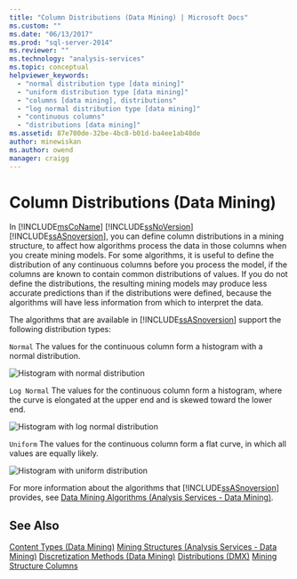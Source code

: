 ```yaml
---
title: "Column Distributions (Data Mining) | Microsoft Docs"
ms.custom: ""
ms.date: "06/13/2017"
ms.prod: "sql-server-2014"
ms.reviewer: ""
ms.technology: "analysis-services"
ms.topic: conceptual
helpviewer_keywords: 
  - "normal distribution type [data mining]"
  - "uniform distribution type [data mining]"
  - "columns [data mining], distributions"
  - "log normal distribution type [data mining]"
  - "continuous columns"
  - "distributions [data mining]"
ms.assetid: 87e700de-32be-4bc8-b01d-ba4ee1ab48de
author: minewiskan
ms.author: owend
manager: craigg
---
```

# Column Distributions (Data Mining)
  In [!INCLUDE[msCoName](../../includes/msconame-md.md)] [!INCLUDE[ssNoVersion](../../includes/ssnoversion-md.md)] [!INCLUDE[ssASnoversion](../../includes/ssasnoversion-md.md)], you can define column distributions in a mining structure, to affect how algorithms process the data in those columns when you create mining models. For some algorithms, it is useful to define the distribution of any continuous columns before you process the model, if the columns are known to contain common distributions of values. If you do not define the distributions, the resulting mining models may produce less accurate predictions than if the distributions were defined, because the algorithms will have less information from which to interpret the data.

 The algorithms that are available in [!INCLUDE[ssASnoversion](../../includes/ssasnoversion-md.md)] support the following distribution types:

 `Normal`
 The values for the continuous column form a histogram with a normal distribution.

 ![Histogram with normal distribution](../media/normal-distribution.gif "Histogram with normal distribution")

 `Log Normal`
 The values for the continuous column form a histogram, where the curve is elongated at the upper end and is skewed toward the lower end.

 ![Histogram with log normal distribution](../media/log-normal-distribution.gif "Histogram with log normal distribution")

 `Uniform`
 The values for the continuous column form a flat curve, in which all values are equally likely.

 ![Histogram with uniform distribution](../media/uniform-distribution.gif "Histogram with uniform distribution")

 For more information about the algorithms that [!INCLUDE[ssASnoversion](../../includes/ssasnoversion-md.md)] provides, see [Data Mining Algorithms &#40;Analysis Services - Data Mining&#41;](data-mining-algorithms-analysis-services-data-mining.md).

## See Also
 [Content Types &#40;Data Mining&#41;](content-types-data-mining.md) 
 [Mining Structures &#40;Analysis Services - Data Mining&#41;](mining-structures-analysis-services-data-mining.md) 
 [Discretization Methods &#40;Data Mining&#41;](discretization-methods-data-mining.md) 
 [Distributions &#40;DMX&#41;](/sql/dmx/distributions-dmx) 
 [Mining Structure Columns](mining-structure-columns.md)


